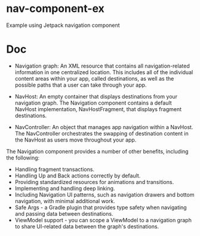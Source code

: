 # nav-component-ex

Example using Jetpack navigation component


# Doc

- Navigation graph: An XML resource that contains all navigation-related information in one centralized location. This includes all of the individual content areas within your app, called destinations, as well as the possible paths that a user can take through your app.

- NavHost: An empty container that displays destinations from your navigation graph. The Navigation component contains a default NavHost implementation, NavHostFragment, that displays fragment destinations.

- NavController: An object that manages app navigation within a NavHost. The NavController orchestrates the swapping of destination content in the NavHost as users move throughout your app.


The Navigation component provides a number of other benefits, including the following:

- Handling fragment transactions.
- Handling Up and Back actions correctly by default.
- Providing standardized resources for animations and transitions.
- Implementing and handling deep linking.
- Including Navigation UI patterns, such as navigation drawers and bottom navigation, with minimal additional work.
- Safe Args - a Gradle plugin that provides type safety when navigating and passing data between destinations.
- ViewModel support - you can scope a ViewModel to a navigation graph to share UI-related data between the graph's destinations.